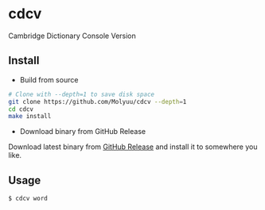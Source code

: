# cdcv

Cambridge Dictionary Console Version

## Install

- Build from source
```bash
# Clone with --depth=1 to save disk space
git clone https://github.com/Molyuu/cdcv --depth=1
cd cdcv
make install
```

- Download binary from GitHub Release

Download latest binary from [GitHub Release](https://github.com/Molyuu/cdcv/releases) and install it to somewhere you like.

## Usage

```bash
$ cdcv word
```
